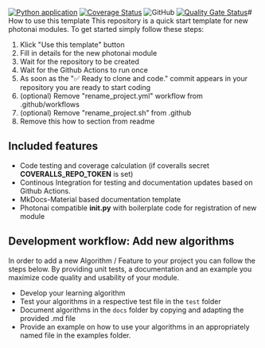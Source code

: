 [![Python application](https://github.com/jernsting/python_package_template/actions/workflows/lindandtest.yml/badge.svg)](https://github.com/jernsting/python_package_template/actions/workflows/lindandtest.yml)
[![Coverage Status](https://coveralls.io/repos/github/jernsting/python_package_template/badge.svg?branch=master)](https://coveralls.io/github/jernsting/python_package_template?branch=master)
![GitHub](https://img.shields.io/github/license/jernsting/python_package_template)
[![Quality Gate Status](https://sonarcloud.io/api/project_badges/measure?project=jernsting_python_package_template&metric=alert_status)](https://sonarcloud.io/summary/new_code?id=jernsting_python_package_template)# How to use this template
This repository is a quick start template for new photonai modules. To get started simply follow these steps:

1. Klick "Use this template" button
2. Fill in details for the new photonai module
3. Wait for the repository to be created
4. Wait for the Github Actions to run once
5. As soon as the "✅ Ready to clone and code." commit appears in your repository you are ready to start coding
6. (optional) Remove "rename_project.yml" workflow from .github/workflows
7. (optional) Remove "rename_project.sh" from .github
8. Remove this how to section from readme

## Included features

- Code testing and coverage calculation (if coveralls secret **COVERALLS_REPO_TOKEN** is set)
- Continous Integration for testing and documentation updates based on Github Actions.
- MkDocs-Material based documentation template
- Photonai compatible **init.py** with boilerplate code for registration of new module

##  Development workflow: Add new algorithms

In order to add a new Algorithm / Feature to your project you can follow the steps below. By providing unit tests, a documentation and an example you maximize code quality and usability of your module.  

- Develop your learning algorithm
- Test your algorithms in a respective test file in the `test` folder 
- Document algorithms in the `docs` folder by copying and adapting the provided .md file
- Provide an example on how to use your algorithms in an appropriately named file in the examples folder.
